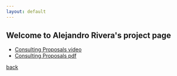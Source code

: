 ```yaml
---
layout: default
---
```


## Welcome to Alejandro Rivera's project page

*   [Consulting Proposals video](https://www.youtube.com/watch?v=z7iFVVLnSzs)
*   [Consulting Proposals pdf](./ar.pptx.pdf)

[back](./)

